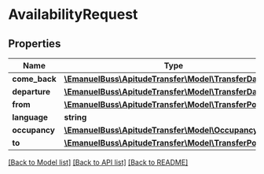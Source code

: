 # AvailabilityRequest

## Properties
Name | Type | Description | Notes
------------ | ------------- | ------------- | -------------
**come_back** | [**\EmanuelBuss\ApitudeTransfer\Model\TransferDateTime**](TransferDateTime.md) |  | 
**departure** | [**\EmanuelBuss\ApitudeTransfer\Model\TransferDateTime**](TransferDateTime.md) |  | 
**from** | [**\EmanuelBuss\ApitudeTransfer\Model\TransferPoint**](TransferPoint.md) |  | 
**language** | **string** | Language | 
**occupancy** | [**\EmanuelBuss\ApitudeTransfer\Model\Occupancy**](Occupancy.md) |  | 
**to** | [**\EmanuelBuss\ApitudeTransfer\Model\TransferPoint**](TransferPoint.md) |  | 

[[Back to Model list]](../../README.md#documentation-for-models) [[Back to API list]](../../README.md#documentation-for-api-endpoints) [[Back to README]](../../README.md)

